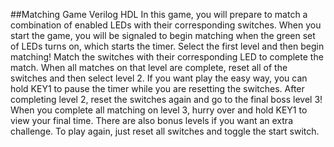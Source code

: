 ##Matching Game Verilog HDL
In this game, you will prepare to match a combination of enabled LEDs with their corresponding switches. When you start the game, you will be signaled to begin matching when the green set of LEDs turns on, which starts the timer. Select the first level and then begin matching! Match the switches with their corresponding LED to complete the match. When all matches on that level are complete, reset all of the switches and then select level 2. If you want play the easy way, you can hold KEY1 to pause the timer while you are resetting the switches. After completing level 2, reset the switches again and go to the final boss level 3! When you complete all matching on level 3, hurry over and hold KEY1 to view your final time. There are also bonus levels if you want an extra challenge. To play again, just reset all switches and toggle the start switch.
